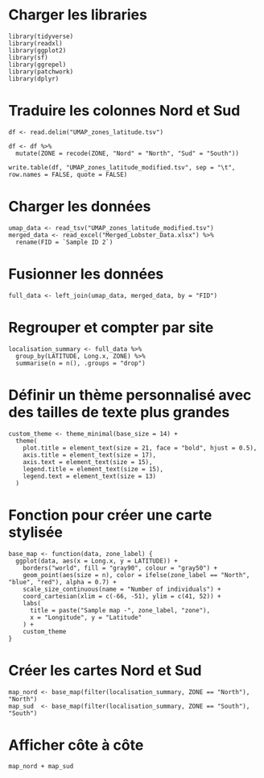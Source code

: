 # Charger les libraries
```
library(tidyverse)
library(readxl)
library(ggplot2)
library(sf)
library(ggrepel)
library(patchwork)
library(dplyr)
```
# Traduire les colonnes Nord et Sud
```
df <- read.delim("UMAP_zones_latitude.tsv")

df <- df %>%
  mutate(ZONE = recode(ZONE, "Nord" = "North", "Sud" = "South"))

write.table(df, "UMAP_zones_latitude_modified.tsv", sep = "\t", row.names = FALSE, quote = FALSE)
```
# Charger les données
```
umap_data <- read_tsv("UMAP_zones_latitude_modified.tsv")
merged_data <- read_excel("Merged_Lobster_Data.xlsx") %>%
  rename(FID = `Sample ID 2`)
```
# Fusionner les données
```
full_data <- left_join(umap_data, merged_data, by = "FID")
```
# Regrouper et compter par site
```
localisation_summary <- full_data %>%
  group_by(LATITUDE, Long.x, ZONE) %>%
  summarise(n = n(), .groups = "drop")
```
# Définir un thème personnalisé avec des tailles de texte plus grandes
```
custom_theme <- theme_minimal(base_size = 14) +
  theme(
    plot.title = element_text(size = 21, face = "bold", hjust = 0.5),
    axis.title = element_text(size = 17),
    axis.text = element_text(size = 15),
    legend.title = element_text(size = 15),
    legend.text = element_text(size = 13)
  )
```
# Fonction pour créer une carte stylisée
```
base_map <- function(data, zone_label) {
  ggplot(data, aes(x = Long.x, y = LATITUDE)) +
    borders("world", fill = "gray90", colour = "gray50") +
    geom_point(aes(size = n), color = ifelse(zone_label == "North", "blue", "red"), alpha = 0.7) +
    scale_size_continuous(name = "Number of individuals") +
    coord_cartesian(xlim = c(-66, -51), ylim = c(41, 52)) +
    labs(
      title = paste("Sample map -", zone_label, "zone"),
      x = "Longitude", y = "Latitude"
    ) +
    custom_theme
}
```
# Créer les cartes Nord et Sud
```
map_nord <- base_map(filter(localisation_summary, ZONE == "North"), "North")
map_sud  <- base_map(filter(localisation_summary, ZONE == "South"), "South")
```
# Afficher côte à côte
```
map_nord + map_sud
```
